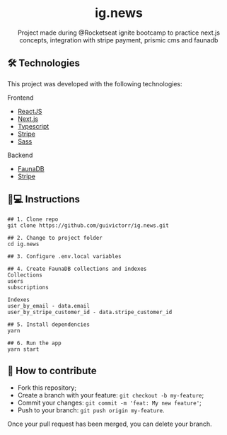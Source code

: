 <h1 align='center'>ig.news</h1>
<p align='center'>Project made during @Rocketseat ignite bootcamp to practice next.js concepts, integration with stripe payment, prismic cms and faunadb</p>

## 🛠 Technologies

This project was developed with the following technologies:

Frontend

- [ReactJS](https://pt-br.reactjs.org)
- [Next.js](https://nextjs.org)
- [Typescript](typescriptlang.org/)
- [Stripe](https://stripe.com/br)
- [Sass](https://sass-lang.com/)

Backend

- [FaunaDB](https://fauna.com/)
- [Stripe](https://stripe.com/br)

## 📱💻 Instructions

```
## 1. Clone repo
git clone https://github.com/guivictorr/ig.news.git

## 2. Change to project folder
cd ig.news

## 3. Configure .env.local variables

## 4. Create FaunaDB collections and indexes
Collections
users
subscriptions

Indexes
user_by_email - data.email
user_by_stripe_customer_id - data.stripe_customer_id

## 5. Install dependencies
yarn

## 6. Run the app
yarn start
```

## 🤔 How to contribute

- Fork this repository;
- Create a branch with your feature: `git checkout -b my-feature`;
- Commit your changes: `git commit -m 'feat: My new feature'`;
- Push to your branch: `git push origin my-feature`.

Once your pull request has been merged, you can delete your branch.
